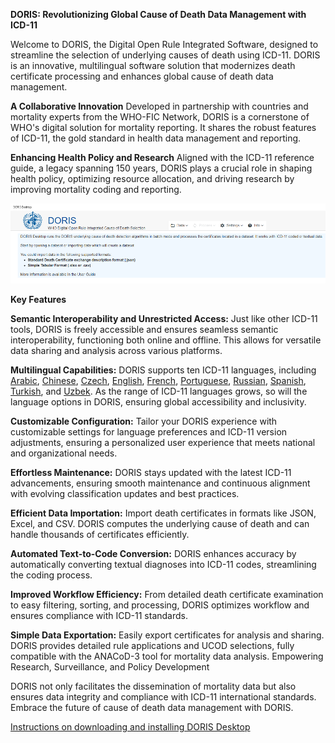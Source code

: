 **DORIS: Revolutionizing Global Cause of Death Data Management with ICD-11**

Welcome to DORIS, the Digital Open Rule Integrated Software, designed to streamline the selection of underlying causes of death using ICD-11. DORIS is an innovative, multilingual software solution that modernizes death certificate processing and enhances global cause of death data management.

**A Collaborative Innovation**
Developed in partnership with countries and mortality experts from the WHO-FIC Network, DORIS is a cornerstone of WHO's digital solution for mortality reporting. It shares the robust features of ICD-11, the gold standard in health data management and reporting.

**Enhancing Health Policy and Research**
Aligned with the ICD-11 reference guide, a legacy spanning 150 years, DORIS plays a crucial role in shaping health policy, optimizing resource allocation, and driving research by improving mortality coding and reporting.

![dorisdesktoppicture](img/Desktopversion24.png)

**Key Features**

**Semantic Interoperability and Unrestricted Access:** Just like other ICD-11 tools, DORIS is freely accessible and ensures seamless semantic interoperability, functioning both online and offline. This allows for versatile data sharing and analysis across various platforms.

**Multilingual Capabilities:** DORIS supports ten ICD-11 languages, including [Arabic](https://icd.who.int/doris/ar), [Chinese](https://icd.who.int/doris/zh), [Czech](https://icd.who.int/doris/cs), [English](https://icd.who.int/doris/en), [French](https://icd.who.int/doris/fr), [Portuguese](https://icd.who.int/doris/pt), [Russian](https://icd.who.int/doris/ru), [Spanish](https://icd.who.int/doris/es), [Turkish](https://icd.who.int/doris/tr), and [Uzbek](https://icd.who.int/doris/uz). As the range of ICD-11 languages grows, so will the language options in DORIS, ensuring global accessibility and inclusivity.

**Customizable Configuration:** Tailor your DORIS experience with customizable settings for language preferences and ICD-11 version adjustments, ensuring a personalized user experience that meets national and organizational needs.

**Effortless Maintenance:** DORIS stays updated with the latest ICD-11 advancements, ensuring smooth maintenance and continuous alignment with evolving classification updates and best practices.

**Efficient Data Importation:** Import death certificates in formats like JSON, Excel, and CSV. DORIS computes the underlying cause of death and can handle thousands of certificates efficiently.

**Automated Text-to-Code Conversion:** DORIS enhances accuracy by automatically converting textual diagnoses into ICD-11 codes, streamlining the coding process.

**Improved Workflow Efficiency:** From detailed death certificate examination to easy filtering, sorting, and processing, DORIS optimizes workflow and ensures compliance with ICD-11 standards.

**Simple Data Exportation:** Easily export certificates for analysis and sharing. DORIS provides detailed rule applications and UCOD selections, fully compatible with the ANACoD-3 tool for mortality data analysis.
Empowering Research, Surveillance, and Policy Development

DORIS not only facilitates the dissemination of mortality data but also ensures data integrity and compliance with ICD-11 international standards. Embrace the future of cause of death data management with DORIS.


[Instructions on downloading and installing DORIS Desktop](download-installation.md)
